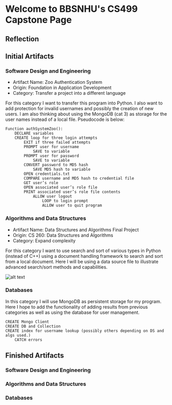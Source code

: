 # Welcome to BBSNHU's CS499 Capstone Page

## Reflection
## Initial Artifacts
### Software Design and Engineering
- Artifact Name: Zoo Authentication System
- Origin: Foundation in Application Development
- Category: Transfer a project into a different language

For this category I want to transfer this program into Python.  I also want to add protection for invalid usernames and possibly the creation of new users.  I am also thinking about using the MongoDB (cat 3) as storage for the user names instead of a local file.  Pseudocode is below:

```
Function authSystemZoo():
	DECLARE variables
	CREATE loop for three login attempts
		EXIT if three failed attempts
		PROMPT user for username
			SAVE to variable
		PROMPT user for password
			SAVE to variable
		CONVERT password to MD5 hash
			SAVE MD5 hash to variable
		OPEN credentials.txt
		COMPARE username and MD5 hash to credential file
		GET user’s role
		OPEN associated user’s role file
		PRINT associated user’s role file contents
			ALLOW user logout
				LOOP to login prompt
				ALLOW user to quit program
```
### Algorithms and Data Structures
- Artifact Name: Data Structures and Algorithms Final Project
- Origin: CS 260: Data Structures and Algorithms
- Category: Expand complexity

For this category I want to use search and sort of various types in Python (instead of C++) using a document handling framework to search and sort from a local document.  Here I will be using a data source file to illustrate advanced search/sort methods and capabilities.

![alt text](http://bbsnhu.github.io/Images/Flowchart2.png "Logo Title Text 1")

### Databases
In this category I will use MongoDB as persistent storage for my program.  Here I hope to add the functionality of adding results from previous categories as well as using the database for user management.


```
CREATE Mongo Client
CREATE DB and Collection
CREATE index for username lookup (possibly others depending on DS and algs used.)
	CATCH errors
```

## Finished Artifacts
### Software Design and Engineering
### Algorithms and Data Structures
### Databases